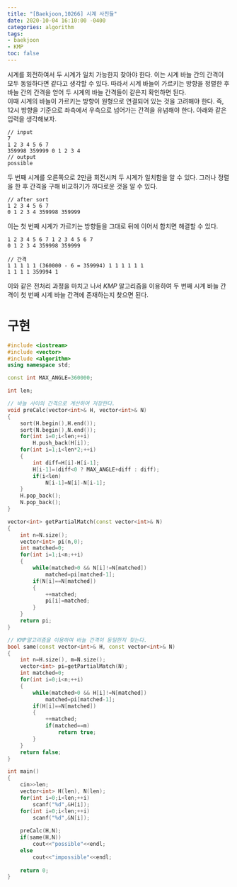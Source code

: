 ```yaml
---
title: "[Baekjoon,10266] 시계 사진들"
date: 2020-10-04 16:10:00 -0400
categories: algorithm 
tags:
- baekjoon 
- KMP
toc: false
---
```


시계를 회전하여서 두 시계가 일치 가능한지 찾아야 한다. 
이는 시계 바늘 간의 간격이 모두 동일하다면 같다고 생각할 수 있다. 
따라서 시계 바늘이 가르키는 방향을 정렬한 후 바늘 간의 간격을 얻어 두 시계의 바늘 간격들이 같은지 확인하면 된다.  
이때 시계의 바늘이 가르키는 방향이 원형으로 연결되어 있는 것을 고려해야 한다. 
즉, 12시 방향을 기준으로 좌측에서 우측으로 넘어가는 간격을 유념해야 한다. 
아래와 같은 입력을 생각해보자. 

```
// input
7
1 2 3 4 5 6 7
359998 359999 0 1 2 3 4
// output
possible
```

두 번째 시계를 오른쪽으로 $2$만큼 회전시켜 두 시계가 일치함을 알 수 있다. 
그러나 정렬을 한 후 간격을 구해 비교하기가 까다로운 것을 알 수 있다.  

```
// after sort
1 2 3 4 5 6 7
0 1 2 3 4 359998 359999
```

이는 첫 번째 시계가 가르키는 방향들을 그대로 뒤에 이어서 합치면 해결할 수 있다. 

```
1 2 3 4 5 6 7 1 2 3 4 5 6 7
0 1 2 3 4 359998 359999

// 간격 
1 1 1 1 1 (360000 - 6 = 359994) 1 1 1 1 1 1
1 1 1 1 359994 1
```

이와 같은 전처리 과정을 마치고 나서 $KMP$ 알고리즘을 이용하여 두 번째 시계 바늘 간격이 첫 번째 시계 바늘 간격에 존재하는지 찾으면 된다. 

# 구현 
```cpp
#include <iostream>
#include <vector>
#include <algorithm>
using namespace std;

const int MAX_ANGLE=360000;

int len;

// 바늘 사이의 간격으로 계산하여 저장한다.  
void preCalc(vector<int>& H, vector<int>& N)
{
    sort(H.begin(),H.end());
    sort(N.begin(),N.end());
    for(int i=0;i<len;++i)
        H.push_back(H[i]);
    for(int i=1;i<len*2;++i)
    {
        int diff=H[i]-H[i-1];
        H[i-1]=(diff<0 ? MAX_ANGLE+diff : diff);
        if(i<len)
            N[i-1]=N[i]-N[i-1];
    }
    H.pop_back();
    N.pop_back();
}

vector<int> getPartialMatch(const vector<int>& N)
{
    int n=N.size();
    vector<int> pi(n,0);
    int matched=0;
    for(int i=1;i<n;++i)
    {
        while(matched>0 && N[i]!=N[matched])
            matched=pi[matched-1];
        if(N[i]==N[matched])
        {
            ++matched;
            pi[i]=matched;
        }
    }
    return pi;
}

// KMP알고리즘을 이용하여 바늘 간격이 동일한지 찾는다. 
bool same(const vector<int>& H, const vector<int>& N)
{
    int n=H.size(), m=N.size();
    vector<int> pi=getPartialMatch(N);
    int matched=0;
    for(int i=0;i<n;++i)
    {
        while(matched>0 && H[i]!=N[matched])
            matched=pi[matched-1];
        if(H[i]==N[matched])
        {
            ++matched;
            if(matched==m)
                return true;
        }
    }
    return false;
}

int main()
{
    cin>>len;
    vector<int> H(len), N(len);
    for(int i=0;i<len;++i)
        scanf("%d",&H[i]);
    for(int i=0;i<len;++i)
        scanf("%d",&N[i]);
    
    preCalc(H,N);
    if(same(H,N))
        cout<<"possible"<<endl;
    else
        cout<<"impossible"<<endl;
    
    return 0;
}

```
